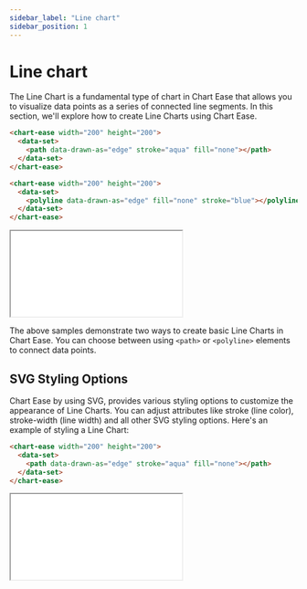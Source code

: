 ```yaml
---
sidebar_label: "Line chart"
sidebar_position: 1
---
```


# Line chart

The Line Chart is a fundamental type of chart in Chart Ease that allows you to visualize data points as a series of connected line segments. In this section, we'll explore how to create Line Charts using Chart Ease.

```html
<chart-ease width="200" height="200">
  <data-set>
    <path data-drawn-as="edge" stroke="aqua" fill="none"></path>
  </data-set>
</chart-ease>
```

```html
<chart-ease width="200" height="200">
  <data-set>
    <polyline data-drawn-as="edge" fill="none" stroke="blue"></polyline>
  </data-set>
</chart-ease>
```

<iframe src="/samples/path-types/path-types.html" style={{ width: '500px', height: '250px' }}></iframe>

The above samples demonstrate two ways to create basic Line Charts in Chart Ease. You can choose between using `<path>` or `<polyline>` elements to connect data points.

## SVG Styling Options

Chart Ease by using SVG, provides various styling options to customize the appearance of Line Charts. You can adjust attributes like stroke (line color), stroke-width (line width) and all other SVG styling options. Here's an example of styling a Line Chart:

```html
<chart-ease width="200" height="200">
  <data-set>
    <path data-drawn-as="edge" stroke="aqua" fill="none"></path>
  </data-set>
</chart-ease>
```

<iframe src="/samples/path-types/styling.html" style={{ width: '250px', height: '250px' }}></iframe>
